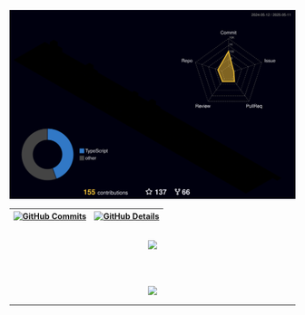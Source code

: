 <div align="center">

![Status](./profile-3d-contrib/profile-night-rainbow.svg)

| [![GitHub Commits](http://github-profile-summary-cards.vercel.app/api/cards/productive-time?username=GuiFxFarias&theme=dracula&utcOffset=-3)](https://github.com/vn7n24fzkq/github-profile-summary-cards) | [![GitHub Details](http://github-profile-summary-cards.vercel.app/api/cards/profile-details?username=GuiFxFarias&theme=dracula)](https://github.com/vn7n24fzkq/github-profile-summary-cards) |
| --------------------------------------------------------------------------------------------------------------------------------------------------------------------------------------------------------- | -------------------------------------------------------------------------------------------------------------------------------------------------------------------------------------------- |

<br/>

<a href="https://skillicons.dev">
  <img src="https://skillicons.dev/icons?i=git,vscode,javascript,typescript,css,html,react,next,tailwind,sass,nodejs,express,nest,vue,docker,figma,github,jest,materialui,linux,postman,styledcomponents,vercel,vite,bootstrap,mongodb,postgres,discord,linkedin,instagram" />
</a>

<br/><br/>

<img src="https://github-profile-trophy.vercel.app/?username=GuiFxFarias&row=1&column=6&theme=dracula&margin-w=15&margin-h=15"/>

</div>

---
